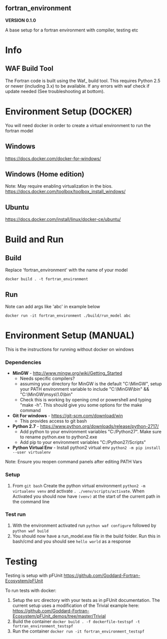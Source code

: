 **fortran_environment**
-----------------------

**VERSION 0.1.0**

A base setup for a fortran environment with compiler, testing etc


# Info
## WAF Build Tool
The Fortran code is built using the Waf\_ build tool. This requires
Python 2.5 or newer (including 3.x) to be available. If any errors with
waf check if update needed (See troubleshooting at bottom). 

# Environment Setup (DOCKER)
You will need docker in order to create a virtual environment to run the fortran model

## Windows 
https://docs.docker.com/docker-for-windows/

## Windows (Home edition)
Note: May require enabling virtualization in the bios.
https://docs.docker.com/toolbox/toolbox_install_windows/

## Ubuntu
https://docs.docker.com/install/linux/docker-ce/ubuntu/

# Build and Run

## Build

Replace 'fortran_environment' with the name of your model
```
docker build . -t fortran_environment
```

## Run
Note can add args like 'abc' in example below
```
docker run -it fortran_environment ./build/run_model abc
```

# Environment Setup (MANUAL)
This is the instructions for running without docker on windows

### Dependencies
- **MinGW** - http://www.mingw.org/wiki/Getting_Started
  - Needs specific compilers?
  - assuming your directory for MinGW is the default "C:\MinGW", setup your PATH environment variable to include "C:\MinGW\bin"  && "C:\MinGW\msys\1.0\bin"
  - Check this is working by opening cmd or powershell and typing "make -h". This should give you some options for the make command
- **Git For windows** - https://git-scm.com/download/win
  - This provides access to git bash
- **Python 2.7** - https://www.python.org/downloads/release/python-2717/
  - Add python to your environment variables "C:/Python27". Make sure to rename python.exe to python2.exe
  - Add pip to your environment variables "C:/Python27/Scripts"
- **Python Virtual Env** - Install python2 virtual env `python2 -m pip install --user virtualenv`

Note: Ensure you reopen command panels after editing PATH Vars

### Setup
1. From `git bash` Create the python virtual environment `python2 -m virtualenv venv` and activate `. ./venv/scripts/activate`. When Activated you should now have `(venv)` at the start of the current path in the command line

### Test run
1. With the environment activated run `python waf configure` followed by `python waf build`
2. You should now have a run_model.exe file in the build folder. Run this in bash/cmd and you should see `hello world` as a response 

# Testing
Testing is setup with pFUnit https://github.com/Goddard-Fortran-Ecosystem/pFUnit

To run tests with docker:
1. Setup the src directory with your tests as in pFUnit documentation. The current setup uses a modification of the Trivial example here: https://github.com/Goddard-Fortran-Ecosystem/pFUnit_demos/tree/master/Trivial
2. Build the container `docker build . -f dockerfile-testspf -t fortran_environment_testspf`
3. Run the container `docker run -it fortran_environment_testspf`